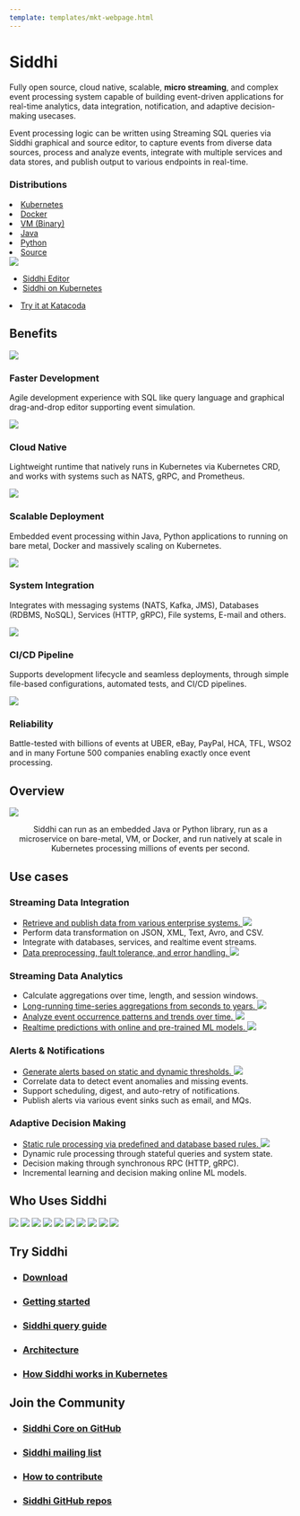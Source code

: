 ```yaml
---
template: templates/mkt-webpage.html
---
```


<!--
 * Copyright (c) 2019, WSO2 Inc. (http://www.wso2.org) All Rights Reserved.
 *
 * WSO2 Inc. licenses this file to you under the Apache License,
 * Version 2.0 (the "License"); you may not use this file except
 * in compliance with the License.
 * You may obtain a copy of the License at
 *
 * http://www.apache.org/licenses/LICENSE-2.0
 *
 * Unless required by applicable law or agreed to in writing,
 * software distributed under the License is distributed on an
 * "AS IS" BASIS, WITHOUT WARRANTIES OR CONDITIONS OF ANY
 * KIND, either express or implied. See the License for the
 * specific language governing permissions and limitations
 * under the License.
-->
<script src="https://ajax.googleapis.com/ajax/libs/jquery/2.1.1/jquery.min.js"></script>
<div class="row cIntroRow">
<div class="container">
<div class="col-md-6 col-sm-6">
<h1>Siddhi</h1>
<p>
Fully open source, cloud native, scalable, <b>micro streaming</b>, and complex event processing system capable of building event-driven applications for real-time analytics, data integration, notification, and adaptive decision-making usecases.
</p>
<p>
Event processing logic can be written using Streaming SQL queries via Siddhi graphical and source editor, to capture events from diverse data sources, process and analyze events, integrate with multiple services and data stores, and publish output to various endpoints in real-time. 
</p>

<!-- <a href="#" class="cDownloadButton">Download</a> -->
<div class="cDistributionsContainer">
<h3>Distributions</h3>

<div class="cDistributions">
<ui>
<li><a class="cDistribution cKubernetes" href="en/_latest_version_/download/#siddhi-kubernetes">Kubernetes</a></li>
<li><a class="cDistribution cDocker" href="en/_latest_version_/download/#siddhi-docker">Docker</a></li>
<li><a class="cDistribution cVM" href="en/_latest_version_/download/#siddhi-distribution">VM (Binary)</a></li>
<li><a class="cDistribution cJava" href="en/_latest_version_/download/#siddhi-libs">Java</a></li>
<li><a class="cDistribution cPython" href="https://siddhi-io.github.io/PySiddhi/">Python</a></li>
<li><a class="cDistribution cSource" href="en/_latest_version_/development/source/">Source</a></li>
</ui></div>

</div>


</div>

<div class="col-md-6 col-sm-6">

<div class="cWdgetContainer" id="exTab1">
<div class="cTerminal">
<div class="tab-content clearfix">
<div class="tab-pane active" id="1a">
<div class="terminalOutput">
<img data-enlargable style="cursor: zoom-in"  src="images/editor/siddhi-editor.gif" />
</div>
</div>
<div class="tab-pane" id="2a">
<div class="terminalOutput">
<asciinema-player src="images/siddhi-510-on-k8s.cast" autoplay="true" loop="true" speed="3" preload="true" cols="62" rows="16"></asciinema-player>
<script src="assets/js/asciinema-player.js"></script>
</div>
</div>
</div>
</div>
<div class="cControls">
<ul  class="cDemoControls">
    <li class="active"><a  href="#1a" data-toggle="tab">Siddhi Editor</a>
	</li>
	<li><a href="#2a" data-toggle="tab">Siddhi on Kubernetes</a>
	</li>
</ul>
</div>
</div>
<div class="cTryItContainer">
<div class="cTryItList"><ui>
<li><a class="cTryIt cKatacoda" target="_blank" href="https://www.katacoda.com/siddhi/courses/siddhi-deployment">Try it at  Katacoda</a></li>
</ui></div>
</div>
</div>
</div>
</div>

<div class="row cSection cGray">
<div class="container">
<div class="col-md-12 col-sm-12">
<h2>Benefits</h2>
</div>
<div class="col-md-4 col-sm-12">
<div class="cBenefits">
<div class="cBenefitsHeader">
<img src="images/dev.svg"/>
<h3>Faster Development</h3>
</div>
<p>Agile development experience with SQL like query language and graphical drag-and-drop editor supporting event simulation.</p>
</div>
</div>
<div class="col-md-4 col-sm-12">
<div class="cBenefits">
<div class="cBenefitsHeader">
<img src="images/cloud.svg"/>
<h3>Cloud Native</h3>
</div>
<p>Lightweight runtime that natively runs in Kubernetes via Kubernetes CRD, and works with systems such as NATS, gRPC, and Prometheus.</div>
</div>
<div class="col-md-4 col-sm-12">
<div class="cBenefits">
<div class="cBenefitsHeader">
<img src="images/micro-service.svg"/>
<h3>Scalable Deployment</h3>
</div>
<p>Embedded event processing within Java, Python applications to running on bare metal, Docker and massively scaling on Kubernetes.</p></div>
</div>
<div class="col-md-4 col-sm-12">
<div class="cBenefits">
<div class="cBenefitsHeader">
<img src="images/integration.svg"/>
<h3>System Integration</h3>
</div>
<p>Integrates with messaging systems (NATS, Kafka, JMS), Databases (RDBMS, NoSQL), Services (HTTP, gRPC), File systems, E-mail and others.</p></div>
</div>
<div class="col-md-4 col-sm-12">
<div class="cBenefits">
<div class="cBenefitsHeader">
<img src="images/cicd.svg"/>
<h3>CI/CD Pipeline</h3>
</div>
<p>Supports development lifecycle and seamless deployments, through simple file-based configurations, automated tests, and CI/CD pipelines.</p></div>
</div>
<div class="col-md-4 col-sm-12">
<div class="cBenefits">
<div class="cBenefitsHeader">
<img src="images/tested.svg"/>
<h3>Reliability</h3>
</div>
<p>Battle-tested with billions of events at UBER, eBay, PayPal, HCA, TFL, WSO2 and in many Fortune 500 companies enabling exactly once event processing.</p></div>
</div>

</div>
</div>

<div class="row cSection cWhite">
<div class="container bannerImage">
<div class="col-md-12 col-sm-12">
<h2>Overview</h2>
<img src="images/siddhi-overview.png" />
<p style="text-align: center;">Siddhi can run as an embedded Java or Python library, run as a microservice on bare-metal, VM, or Docker, and run natively at scale in Kubernetes processing millions of events per second.</p>
</div>
</div>
</div>

<div class="row cSection cGray cUseCases">
<div class="container">
<div class="col-md-12 col-sm-12">
<h2>Use cases</h2>
</div>

<div class="col-md-6 col-sm-12">
<div class="cUseCasesContainer">
<h3>Streaming Data Integration</h3>
<ul>
    <li><a href="en/_latest_version_/docs/guides/integrate-various-enterprise-systems/guide/" target="_blank">Retrieve and publish data from various enterprise systems. <img src="images/external-link-symbol.svg"/></a></li>
    <li>Perform data transformation on JSON, XML, Text, Avro, and CSV.</li>
    <li>Integrate with databases, services, and realtime event streams.</li>
    <li><a href="en/_latest_version_/docs/guides/fault-tolerance/guide/" target="_blank">Data preprocessing, fault tolerance, and error handling. <img src="images/external-link-symbol.svg"/></a></li>
</ul>
</div>
</div>

<div class="col-md-6 col-sm-12">
<div class="cUseCasesContainer">
<h3>Streaming Data Analytics</h3>
<ul>
    <li>Calculate aggregations over time, length, and session windows.</li>
    <li><a href="en/_latest_version_/docs/guides/long-term-aggregation/guide/" target="_blank">Long-running time-series aggregations from seconds to years. <img src="images/external-link-symbol.svg"/></a></li>
    <li><a href="en/_latest_version_/docs/guides/patterns-and-trends/guide/" target="_blank">Analyze event occurrence patterns and trends over time. <img src="images/external-link-symbol.svg"/></a></li>
    <li><a href="en/_latest_version_/docs/guides/realtime-movie-recommendation/guide/" target="_blank">Realtime predictions with online and pre-trained ML models. <img src="images/external-link-symbol.svg"/></a></li>
</ul>
</div>
</div>

<div class="clearfix"></div>

<div class="col-md-6 col-sm-12">
<div class="cUseCasesContainer">
<h3>Alerts & Notifications</h3>
<ul>
    <li><a href="en/_latest_version_/docs/guides/alerts-for-thresholds/guide/" target="_blank">Generate alerts based on static and dynamic thresholds. <img src="images/external-link-symbol.svg"/></a></li>
    <li>Correlate data to detect event anomalies and missing events.</li>
    <li>Support scheduling, digest, and auto-retry of notifications.</li>
    <li>Publish alerts via various event sinks such as email, and MQs.</li>
</li>
</ul>
</div>
</div>

<div class="col-md-6 col-sm-12">
<div class="cUseCasesContainer">
<h3>Adaptive Decision Making</h3>
<ul>
    <li><a href="en/_latest_version_/docs/guides/database-static-rule-processing/guide/" target="_blank">Static rule processing via predefined and database based rules. <img src="images/external-link-symbol.svg"/></a></li>
    <li>Dynamic rule processing through stateful queries and system state.</li>
    <li>Decision making through synchronous RPC (HTTP, gRPC).</li>
    <li>Incremental learning and decision making online ML models.</li>
</ul>
</div>
</div>


</div>
</div>


<div class="row cSection cWhite userLogos">
<div class="container">
<div class="col-md-12 col-sm-12">
<h2>Who Uses Siddhi</h2>
<div >
<a href="https://github.com/apache/bahir-flink/tree/master/flink-library-siddhi" target="_blank"><img src="images/users/apache-bahir-logo.png"/></a>
<a href="http://cellery.io/" target="_blank"><img src="images/users/cellery-logo.png" /></a>
<a href="http://www.csipiemonte.it/" target="_blank"><img src="images/users/csi-logo.png" /></a>
<a href="https://eagle.apache.org/" target="_blank"><img src="images/users/eagle-logo.png" /></a>
<a href="https://www.hnb.lk/" target="_blank"><img src="images/users/hnb-logo.png" /></a>
<a href="https://www.letgo.com/" target="_blank"><img src="images/users/letgo-logo.png" /></a>
<a href="https://punchplatform.com/" target="_blank"><img src="images/users/punchplatform-logo.png"/></a>
<a href="https://sqooba.io/" target="_blank"><img src="images/users/sqooba-logo.png"/></a>
<a href="https://www.youtube.com/watch?v=nncxYGD6m7E" target="_blank"><img src="images/users/uber-logo.png"/></a>
<a href="https://wso2.com/" target="_blank"><img src="images/users/wso2-logo.png"/></a>
</div>
</div>
</div>
</div>

<div class="row cSection cGray cLinks">
<div class="container">

<div class="col-md-6 col-sm-12">
<h2>Try Siddhi</h2>
<ul>
    <li><h3><a href="en/_latest_version_/download/">Download</a></h3></li>
    <li><h3><a href="en/_latest_version_/docs/quick-start/">Getting started</a></h3></li>
    <li><h3><a href="en/_latest_version_/docs/query-guide/">Siddhi query guide</a></h3></li>
    <li><h3><a href="en/_latest_version_/development/architecture/">Architecture</a></h3></li>
    <li><h3 class="cLinks__last"><a href="en/_latest_version_/docs/siddhi-as-a-kubernetes-microservice/">How Siddhi works in Kubernetes</a></h3></li>
</ul>
</div>

<div class="col-md-6 col-sm-12">
<h2>Join the Community</h2>
<ul>
    <li><h3><a href="https://github.com/siddhi-io/siddhi/">Siddhi Core on GitHub</a></h3></li>
    <li><h3><a href="community/#asking-questions">Siddhi mailing list</a></h3></li>
    <li><h3><a href="community/contribution/">How to contribute</a></h3></li>
    <li><h3 class="cLinks__last"><a href="en/_latest_version_/development/source/">Siddhi GitHub repos</a></h3></li>
</ul>
</div>


</div>
</div>




